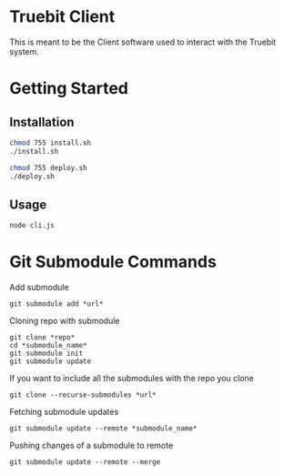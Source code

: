 # Truebit Client

This is meant to be the Client software used to interact with the Truebit system.

# Getting Started

## Installation
```bash
chmod 755 install.sh
./install.sh

chmod 755 deploy.sh
./deploy.sh
```

## Usage
```bash
node cli.js
```

# Git Submodule Commands

Add submodule
```
git submodule add *url*
```

Cloning repo with submodule
```
git clone *repo*
cd *submodule_name*
git submodule init
git submodule update
```

If you want to include all the submodules with the repo you clone
```
git clone --recurse-submodules *url*
```

Fetching submodule updates
```
git submodule update --remote *submodule_name*
```

Pushing changes of a submodule to remote
```
git submodule update --remote --merge
```